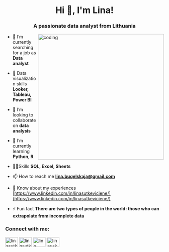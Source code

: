 
<h1 align="center">Hi 👋, I'm Lina!</h1>
<h3 align="center">A passionate data analyst from Lithuania</h3>

<img align="right" alt="coding" width="400" src="https://cdn.dribbble.com/users/4055494/screenshots/15215756/media/d2b66c4ca0192aa26d103448b3d1518b.gif">

- 🔭 I’m currently searching for a job as **Data analyst**

- 📝 Data visualization skills **Looker, Tableau, Power BI**

- 👯 I’m looking to collaborate on **data analysis**

- 🌱 I’m currently learning **Python, R**

- 👨‍💻Skills **SQL, Excel, Sheets**

- 📫 How to reach me **lina.bugelskaja@gmail.com**

- 📄 Know about my experiences [https://www.linkedin.com/in/linasutkeviciene/](https://www.linkedin.com/in/linasutkeviciene/)

- ⚡ Fun fact **There are two types of people in the world: those who can extrapolate from incomplete data**

<h3 align="left">Connect with me:</h3>
<p align="left">
<a href="https://linkedin.com/in/linasutkeviciene" target="blank"><img align="center" src="https://raw.githubusercontent.com/rahuldkjain/github-profile-readme-generator/master/src/images/icons/Social/linked-in-alt.svg" alt="linasutkeviciene" height="30" width="40" /></a>
<a href="https://kaggle.com/linasutkeviien" target="blank"><img align="center" src="https://raw.githubusercontent.com/rahuldkjain/github-profile-readme-generator/master/src/images/icons/Social/kaggle.svg" alt="linasutkeviien" height="30" width="40" /></a>
<a href="https://fb.com/lina sutkeviciene" target="blank"><img align="center" src="https://raw.githubusercontent.com/rahuldkjain/github-profile-readme-generator/master/src/images/icons/Social/facebook.svg" alt="lina sutkeviciene" height="30" width="40" /></a>
<a href="https://instagram.com/linauskas" target="blank"><img align="center" src="https://raw.githubusercontent.com/rahuldkjain/github-profile-readme-generator/master/src/images/icons/Social/instagram.svg" alt="linauskas" height="30" width="40" /></a>
</p>
